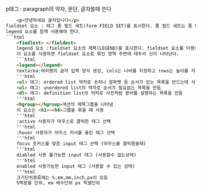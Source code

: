 p태그 : paragraph의 약자, 문단, 글자쓸때 쓴다
```html
    <p>안녕하세요 글자입니다</p>
fieldset 요소 : 태그 폼 필드 세트(form FIELD SET)를 표시한다. 폼 필드 세트는 폼 내에서 관련 컨트롤을 하나의 그룹으로 묶은 것을 말한다.
legend 요소를 함께 사용해야 한다.
```html
    <fiedlest> </fieldest>
    legend 요소 :fieldset 요소의 제목(LEGEND)을 표시한다. fieldset 요소를 이용하여 여러 개의 컨트롤들을 묶었으면 이 묶음이 어떤 성격 또는 용도인지 알려줄 필요가 있으며, 이때 legend 요소를 사용한다.
    이 요소를 사용하면 fieldset 요소로 묶인 영역 주변에 테두리 선이 나타난다.
    ```html
    <legend></legend>
    textarea:여러행의 글자 입력 양식 생성, cols는 너비를 지정하고 rows는 높이를 지정
    '''html
    <ol> 태그: ordered list 약자로 숫자나 알파벳 등 순서가 있는 목록을 만드는데 사용
    <ul> 태그: unordered list의 약자로 순서가 필요없는 목록을 만듬
    <dl> 태그: definition list의 약자로 사전처럼 용어를 설명하는 목록을 만듬 
    '''html
    <hgroup></hgroup>섹션의 제목그룹을 나타냄
    이 요소는 <h1>~<h6>그룹을 묶을 때 사용 
    '''html
    :active 사용자가 마우스로 클릭한 태그 선택
    '''html
    :hover 사용자가 마우스 커서를 올린 태그 선택
    '''html
    focus 포커스를 맞춘 input 태그 선택 (마우스를 클릭했을때)
    '''html
    diabled 사용 불가능한 input 태그 (사용할수 없는상태)
    '''html
    enabled 사용가능한 input 태그 (사용할 수 있는 상태)
    '''html
    크기단위종류에는 %,em,mm,inch,px이 있음
    %백분율 단위, em 배수단위 px 픽셀단위